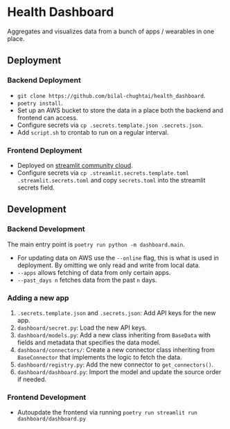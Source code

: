 # Health Dashboard

Aggregates and visualizes data from a bunch of apps / wearables in one place.

## Deployment

### Backend Deployment

- `git clone https://github.com/bilal-chughtai/health_dashboard`.
- `poetry install`.
- Set up an AWS bucket to store the data in a place both the backend and frontend can access.
- Configure secrets via `cp .secrets.template.json .secrets.json`.
- Add `script.sh` to crontab to run on a regular interval.

### Frontend Deployment

- Deployed on [streamlit community cloud](https://streamlit.io/cloud).
- Configure secrets via `cp .streamlit.secrets.template.toml .streamlit.secrets.toml` and copy `secrets.toml` into the streamlit secrets field.

## Development

### Backend Development

The main entry point is `poetry run python -m dashboard.main`.

- For updating data on AWS use the `--online` flag, this is what is used in deployment. By omitting we only read and write from local data.
- `--apps` allows fetching of data from only certain apps.
- `--past_days n` fetches data from the past `n` days.

### Adding a new app

1. `.secrets.template.json` and `.secrets.json`: Add API keys for the new app.
2. `dashboard/secret.py`: Load the new API keys.
3. `dashboard/models.py`: Add a new class inheriting from `BaseData` with fields and metadata that specifies the data model.
4. `dashboard/connectors/`: Create a new connector class inheriting from `BaseConnector` that implements the logic to fetch the data.
5. `dashboard/registry.py`: Add the new connector to `get_connectors()`.
6. `dashboard/dashboard.py`: Import the model and update the source order if needed.

### Frontend Development

- Autoupdate the frontend via running `poetry run streamlit run dashboard/dashboard.py`
